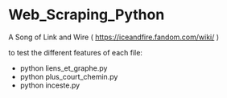 # Web_Scraping_Python
A Song of Link and Wire ( https://iceandfire.fandom.com/wiki/ )

to test the different features of each file:
 - python liens_et_graphe.py
 - python plus_court_chemin.py
 - python inceste.py
